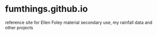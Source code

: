 # fumthings.github.io
reference site for Ellen Foley material
secondary use, my rainfall data and other projects
